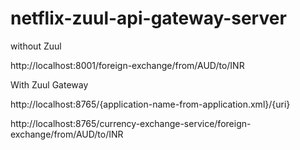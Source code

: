 # netflix-zuul-api-gateway-server

without Zuul

http://localhost:8001/foreign-exchange/from/AUD/to/INR

With Zuul Gateway

http://localhost:8765/{application-name-from-application.xml}/{uri}

http://localhost:8765/currency-exchange-service/foreign-exchange/from/AUD/to/INR

